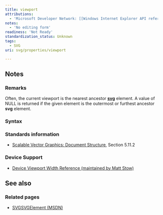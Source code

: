 ```yaml
---
title: viewport
attributions:
  - 'Microsoft Developer Network: [[Windows Internet Explorer API reference](http://msdn.microsoft.com/en-us/library/ie/hh828809%28v=vs.85%29.aspx) Article]'
notes:
  - 'No editing form'
readiness: 'Not Ready'
standardization_status: Unknown
tags:
  - SVG
uri: svg/properties/viewport

---
```

## <span>Notes</span>

### <span>Remarks</span>

Often, the current viewport is the nearest ancestor [**svg**](/svg/objects/SVGElement) element. A value of NULL is returned if the given element is the outermost or furthest ancestor **svg** element.

### <span>Syntax</span>

### <span>Standards information</span>

-   [Scalable Vector Graphics: Document Structure](http://go.microsoft.com/fwlink/p/?linkid=204733), Section 5.11.2

### <span>Device Support</span>

-   [Device Viewport Width Reference (maintained by Matt Stow)](https://docs.google.com/spreadsheet/lv?key=0AoUAJWmYgaHHdHZZWWpPQkx4eHpBaUxna3dyMGkzLUE)

## <span>See also</span>

### <span>Related pages</span>

-   [SVGSVGElement (MSDN)](/svg/elements/svg)
